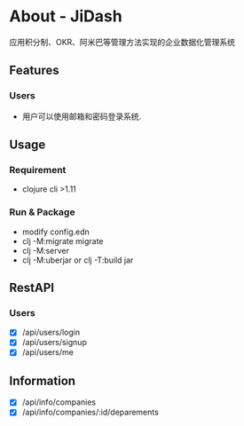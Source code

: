 # About - JiDash

应用积分制、OKR、阿米巴等管理方法实现的企业数据化管理系统


## Features


### Users

* 用户可以使用邮箱和密码登录系统.




## Usage


### Requirement

* clojure cli >1.11

### Run & Package

* modify config.edn
* clj -M:migrate migrate
* clj -M:server
* clj -M:uberjar or clj -T:build jar


## RestAPI

### Users

- [x] /api/users/login 
- [x] /api/users/signup
- [x] /api/users/me

## Information

- [x] /api/info/companies
- [x] /api/info/companies/:id/deparements